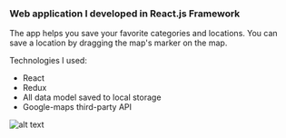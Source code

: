 ### Web application I developed in React.js Framework

The app helps you save your favorite categories and locations.
You can save a location by dragging the map's marker on the map.

Technologies I used:
- React
- Redux
- All data model saved to local storage
- Google-maps third-party API


![alt text](https://imgur.com/5D7kyMy)
